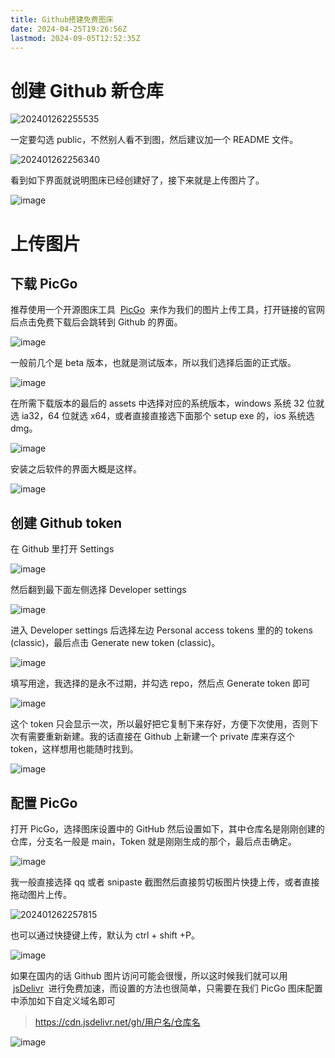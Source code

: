 ```yaml
---
title: Github搭建免费图床
date: 2024-04-25T19:26:56Z
lastmod: 2024-09-05T12:52:35Z
---
```


# 创建 Github 新仓库

​![202401262255535](assets/net-img-202401262255535-20240905130906-24c2osd.png)​

一定要勾选 public，不然别人看不到图，然后建议加一个 README 文件。

​![202401262256340](assets/net-img-202401262256340-20240905130907-wh1z0pp.png)​

看到如下界面就说明图床已经创建好了，接下来就是上传图片了。

![image](assets/net-img-202401262256112-20240905130907-6aieff4.png)

# 上传图片

## 下载 PicGo

推荐使用一个开源图床工具  [PicGo](https://molunerfinn.com/PicGo/)  来作为我们的图片上传工具，打开链接的官网后点击免费下载后会跳转到 Github 的界面。

![image](assets/net-img-202401262256214-20240905130910-mr1exg2.png)

一般前几个是 beta 版本，也就是测试版本，所以我们选择后面的正式版。

![image](assets/net-img-202401262256551-20240905130911-3bvs9nt.png)

在所需下载版本的最后的 assets 中选择对应的系统版本，windows 系统 32 位就选 ia32，64 位就选 x64，或者直接直接选下面那个 setup exe 的，ios 系统选 dmg。

![image](assets/net-img-202401262256187-20240905130912-pmifli6.png)

安装之后软件的界面大概是这样。

![image](assets/net-img-202401262256532-20240905130912-w5jezzd.png)

## 创建 Github token

在 Github 里打开 Settings

![image](assets/net-img-202401262256820-20240905130913-rpkdy2k.png)

然后翻到最下面左侧选择 Developer settings

![image](assets/net-img-202401262257339-20240905130915-0kyc9rt.png)

进入 Developer settings 后选择左边 Personal access tokens 里的的 tokens (classic)，最后点击 Generate new token (classic)。

![image](assets/net-img-202401262257207-20240905130916-gshnm6h.png)

填写用途，我选择的是永不过期，并勾选 repo，然后点 Generate token 即可

![image](assets/net-img-202401262257800-20240905130918-dpy847d.png)

这个 token 只会显示一次，所以最好把它复制下来存好，方便下次使用，否则下次有需要重新新建。我的话直接在 Github 上新建一个 private 库来存这个 token，这样想用也能随时找到。

![image](assets/net-img-202401262257228-20240905130918-06jvins.png)

## 配置 PicGo

打开 PicGo，选择图床设置中的 GitHub 然后设置如下，其中仓库名是刚刚创建的仓库，分支名一般是 main，Token 就是刚刚生成的那个，最后点击确定。

![image](assets/net-img-202401262257405-20240905130919-wma4wjc.png)

我一般直接选择 qq 或者 snipaste 截图然后直接剪切板图片快捷上传，或者直接拖动图片上传。

​![202401262257815](assets/net-img-202401262257815-20240905130919-jza34yh.png)​

也可以通过快捷键上传，默认为 ctrl + shift +P。

![image](assets/net-img-202401262257869-20240905130920-89u9sga.png)

如果在国内的话 Github 图片访问可能会很慢，所以这时候我们就可以用  [jsDelivr](https://www.jsdelivr.com/")  进行免费加速，而设置的方法也很简单，只需要在我们 PicGo 图床配置中添加如下自定义域名即可

> https://cdn.jsdelivr.net/gh/用户名/仓库名

![image](assets/net-img-202401262258811-20240905130921-sr65e56.png)
